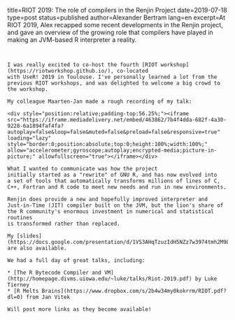 title=RIOT 2019: The role of compilers in the Renjin Project
date=2019-07-18
type=post
status=published
author=Alexander Bertram
lang=en
excerpt=At RIOT 2019, Alex recapped some recent developments in the Renjin project, and gave an overview of the growing role that compilers have played in making an JVM-based R interpreter a reality.
~~~~~~


I was really excited to co-host the fourth [RIOT workshop](https://riotworkshop.github.io/), co-located
with UseR! 2019 in Toulouse. I've personally learned a lot from the
previous RIOT workshops, and was delighted to welcome a big crowd to
the workshop.

My colleague Maarten-Jan made a rough recording of my talk:

<div style="position:relative;padding-top:56.25%;"><iframe src="https://iframe.mediadelivery.net/embed/463862/7b4f4dda-682f-4a30-9228-6a1894faf4fa?autoplay=false&loop=false&muted=false&preload=false&responsive=true" loading="lazy" style="border:0;position:absolute;top:0;height:100%;width:100%;" allow="accelerometer;gyroscope;autoplay;encrypted-media;picture-in-picture;" allowfullscreen="true"></iframe></div>

What I wanted to communicate was how the project
initially started as a "rewrite" of GNU R, and has now evolved into
a set of tools that automatically transforms millions of lines of C,
C++, Fortran and R code to meet new needs and run in new environments.

Renjin does provide a new and hopefully improved interpreter and
Just-in-Time (JIT) compiler built on the JVM, but the lion's share of
the R community's enormous investment in numerical and statistical routines
is transformed rather than replaced.

My [slides](https://docs.google.com/presentation/d/1VS3AHqTzuzIdH5NZz7w3974tmh2M9LqrhCprDMwUHhg) are also available.

We had a full day of great talks, including:

* [The R Bytecode Compiler and VM](http://homepage.divms.uiowa.edu/~luke/talks/Riot-2019.pdf) by Luke Tierney
* [R Melts Brains](https://www.dropbox.com/s/2b4w34my0kokrrm/RIOT.pdf?dl=0) from Jan Vitek

Will post more links as they become available!
